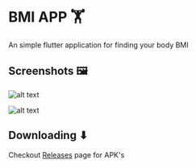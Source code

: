 # BMI APP 🏋
An simple flutter application for finding your body BMI

## Screenshots 🖼️

![alt text](/home/vivek/coding/flutterProjects/bmi_app/screenshots/screen_home.jpg)

![alt text](/home/vivek/coding/flutterProjects/bmi_app/screenshots/screen_result.jpg)

## Downloading ⬇

Checkout [Releases](https://github.com/vivekkj123/bmi-app/releases) page for APK's
